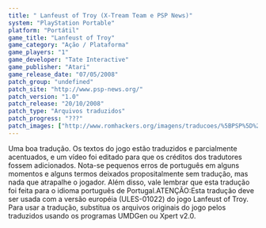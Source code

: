 ```yaml
---
title: " Lanfeust of Troy (X-Tream Team e PSP News)"
system: "PlayStation Portable"
platform: "Portátil"
game_title: "Lanfeust of Troy"
game_category: "Ação / Plataforma"
game_players: "1"
game_developer: "Tate Interactive"
game_publisher: "Atari"
game_release_date: "07/05/2008"
patch_group: "undefined"
patch_site: "http://www.psp-news.org/"
patch_version: "1.0"
patch_release: "20/10/2008"
patch_type: "Arquivos traduzidos"
patch_progress: "???"
patch_images: ["http://www.romhackers.org/imagens/traducoes/%5BPSP%5D%20Lanfeust%20of%20Troy%20-%20X-Tream%20Team%20e%20PSP%20News%20-%201.jpg","http://www.romhackers.org/imagens/traducoes/%5BPSP%5D%20Lanfeust%20of%20Troy%20-%20X-Tream%20Team%20e%20PSP%20News%20-%202.jpg","http://www.romhackers.org/imagens/traducoes/%5BPSP%5D%20Lanfeust%20of%20Troy%20-%20X-Tream%20Team%20e%20PSP%20News%20-%203.jpg"]
---
```

Uma boa tradução. Os textos do jogo estão traduzidos e parcialmente acentuados, e um vídeo foi editado para que os créditos dos tradutores fossem adicionados. Nota-se pequenos erros de português em alguns momentos e alguns termos deixados propositalmente sem tradução, mas nada que atrapalhe o jogador. Além disso, vale lembrar que esta tradução foi feita para o idioma português de Portugal.ATENÇÃO:Esta tradução deve ser usada com a versão européia (ULES-01022) do jogo Lanfeust of Troy. Para usar a tradução, substitua os arquivos originais do jogo pelos traduzidos usando os programas UMDGen ou Xpert v2.0.